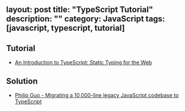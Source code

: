 layout: post
title: "TypeScript Tutorial"
description: ""
category: JavaScript
tags: [javascript, typescript, tutorial]
---

## Tutorial

- [An Introduction to TypeScript: Static Typing for the Web](https://www.sitepoint.com/introduction-to-typescript)

## Solution

- [Philip Guo - Migrating a 10,000-line legacy JavaScript codebase to TypeScript](http://www.pgbovine.net/migrating-legacy-codebase-to-typescript.htm)
